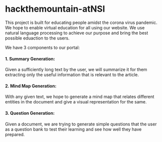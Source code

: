 # hackthemountain-atNSI

This project is built for educating people amidst the corona virus pandemic. We hope to enable virtual education for all using our website. We use natural language processing to achieve our purpose and bring the best possible eduaction to the users. 

We have 3 components to our portal:

#### 1. Summary Generation:

Given a sufficiently long text by the user, we will summarize it for them extracting only the useful information that is relevant to the article.

#### 2. Mind Map Generation:

With any given text, we hope to generate a mind map that relates different entities in the document and give a visual representation for the same.

#### 3. Question Generation:

Given a document, we are trying to generate simple questions that the user as a question bank to test their learning and see how well they have prepared. 
